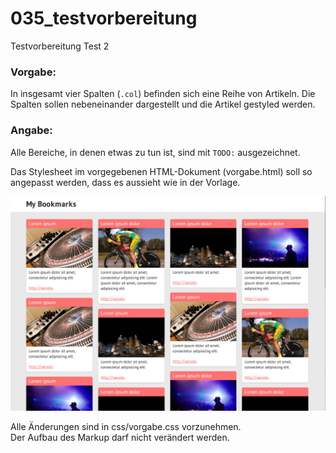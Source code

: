 035_testvorbereitung
========
Testvorbereitung Test 2

### Vorgabe:

In insgesamt vier Spalten (`.col`) befinden sich eine Reihe von Artikeln. Die Spalten sollen nebeneinander dargestellt und die Artikel gestyled werden.

### Angabe:

Alle Bereiche, in denen etwas zu tun ist, sind mit `TODO:` ausgezeichnet. 

Das Stylesheet im vorgegebenen HTML-Dokument (vorgabe.html) soll so angepasst werden, dass es aussieht wie in der Vorlage.

![Vorgabe Übung 35](Vorlage.png)

Alle Änderungen sind in css/vorgabe.css vorzunehmen.  
Der Aufbau des Markup darf nicht verändert werden.